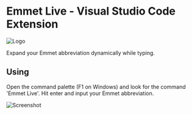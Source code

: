 # Emmet Live - Visual Studio Code Extension

![Logo](https://raw.githubusercontent.com/semeniuk/vscode-emmet-live/master/img/logo.png)

Expand your Emmet abbreviation dynamically while typing.

## Using

Open the command palette (F1 on Windows) and look for the command 'Emmet Live'. Hit enter and input your Emmet abbreviation.

![Screenshot](https://raw.githubusercontent.com/semeniuk/vscode-emmet-live/master/img/screenshot.png)